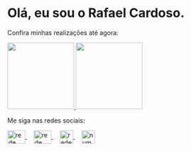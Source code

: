 <h1>Olá, eu sou o Rafael Cardoso.</h1>

<p>Confira minhas realizações até agora:</p>

<div>
  <a href="https://github.com/rafaelcardosodesouza">
    <img height="150em" src="https://github-readme-stats.vercel.app/api?username=rafaelcardosodesouza&show_icons=true&theme=dracula&include_all_commits=true&count_private=true"/>
    <img height="150em" src="https://github-readme-stats.vercel.app/api/top-langs/?username=rafaelcardosodesouza&layout=compact&langs_count=7&theme=dracula"/>
  </a>
</div>

<p>Me siga nas redes sociais:</p>

<div>
  <a href="https://twitter.com/rafael191198" target="_blank" style="margin-right: 15px;">
    <img align="center" src="https://raw.githubusercontent.com/rahuldkjain/github-profile-readme-generator/master/src/images/icons/Social/twitter.svg" alt="rede social twitter" height="30" width="40" />
  </a>
  <a href="https://linkedin.com/in/rafaelcardosodesouza" target="_blank" style="margin-right: 15px;">
    <img align="center" src="https://raw.githubusercontent.com/rahuldkjain/github-profile-readme-generator/master/src/images/icons/Social/linked-in-alt.svg" alt="rede social linkedin" height="30" width="40" />
  </a>
  <a href="https://www.instagram.com/rafaelcardosodesouza/" target="_blank" style="margin-right: 15px;">
    <img align="center" src="https://upload.wikimedia.org/wikipedia/commons/thumb/5/58/Instagram-Icon.png/1200px-Instagram-Icon.png" alt="rede social instagram" height="30" width="30" />
  </a>
  <a href="https://api.whatsapp.com/send?phone=5544920012694&text=Ola%20Rafael,%20vim%20pelo%20o%20github
" target="_blank" style="margin-right: 15px;">
    <img align="center" src="https://png.pngtree.com/png-vector/20221018/ourmid/pngtree-whatsapp-phone-icon-png-image_6315989.png" alt="numero do whatassap" height="30" width="30" />
  </a>
</div>

